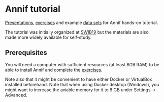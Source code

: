 # Annif tutorial

[Presentations](presentations), [exercises](exercises) and example [data
sets](data-sets) for Annif hands-on tutorial.

The tutorial was initially organized at
[SWIB19](http://swib.org/swib19/programme.html) but the materials are also
made more widely available for self-study.

## Prerequisites

You will need a computer with sufficient resources (at least 8GB RAM) to be
able to install Annif and complete the [exercises](exercises).

Note also that it might be convenient to have either Docker or VirtualBox
installed beforehand.  Note that when using Docker desktop (Windows), you
might want to increase the aviable memory for it to 8 GB under Settings ->
Advanced.
